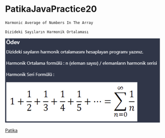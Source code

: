 # PatikaJavaPractice20
```
Harmonic Average of Numbers In The Array
```
```
Dizideki Sayıların Harmonik Ortalaması
```
![HarmonicMean.png](HarmonicMean.png)

[Patika](https://www.patika.dev)


